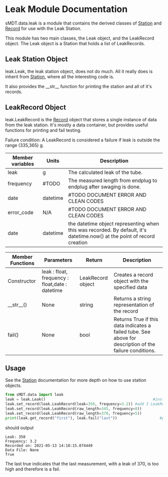 Leak Module Documentation
==========================

sMDT.data.leak is a module that contains the derived classes of [Station](station.md) and [Record](record.md) for use with the Leak Station. 

This module has two main classes, the Leak object, and the LeakRecord object. The Leak object is a Station that holds a list of LeakRecords.

Leak Station Object
--------------------
leak.Leak, the leak station object, does not do much. All it really does is inherit from [Station](station.md), where all the interesting code is. 

It also provides the \_\_str\_\_ function for printing the station and all of it's records.

LeakRecord Object
------------------
leak.LeakRecord is the [Record](record.md) object that stores a single instance of data from the leak station. 
It's mostly a data container, but provides useful functions for printing and fail testing. 

Failure condition: A LeakRecord is considered a failure if leak is outside the range (335,365) g.

Member variables|Units|Description
---|---|---
leak | g | The calculated leak of the tube.
frequency | #TODO | The measured length from endplug to endplug after swaging is done.
date | datetime | #TODO DOCUMENT ERROR AND CLEAN CODES 
error_code | N/A| #TODO DOCUMENT ERROR AND CLEAN CODES 
date | datetime | the datetime object representing when this was recorded. By default, it's datetime.now() at the point of record creation

Member Functions|Parameters|Return|Description
---|---|---|---
Constructor|leak : float, frequency : float,date : datetime | LeakRecord object | Creates a record object with the specified data
\_\_str\_\_()|None|string|Returns a string representation of the record
fail()|None|bool|Returns True if this data indicates a failed tube. See above for description of the failure conditions.

Usage
-----
See the [Station](station.md) documentation for more depth on how to use station objects. 
```python
from sMDT.data import leak
leak = leak.Leak()                                                #instantiate leak station object
leak.set_record(leak.LeakRecord(leak=350, frequency=3.2)) #add 3 LeakRecords to the leak station, nonsense values for frequency
leak.set_record(leak.LeakRecord(raw_length=345, frequency=8))
leak.set_record(leak.LeakRecord(raw_length=370, frequency=5))
print(leak.get_record("first"), leak.fail("last"))                   #print the first LeakRecord, and whether the tube fails based on the last record.
```
should output
```
Leak: 350
Frequency: 3.2
Recorded on: 2021-05-13 14:10:15.074449
Data File: None
True
```
The last true indicates that the last measurement, with a leak of 370, is too high and therefore is a fail.